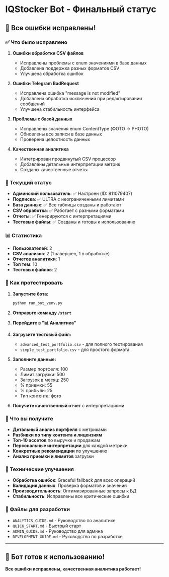 # IQStocker Bot - Финальный статус

## 🎉 Все ошибки исправлены!

### ✅ Что было исправлено

1. **Ошибки обработки CSV файлов**
   - Исправлены проблемы с enum значениями в базе данных
   - Добавлена поддержка разных форматов CSV
   - Улучшена обработка ошибок

2. **Ошибки Telegram BadRequest**
   - Исправлена ошибка "message is not modified"
   - Добавлена обработка исключений при редактировании сообщений
   - Улучшена стабильность интерфейса

3. **Проблемы с базой данных**
   - Исправлены значения enum ContentType (ФОТО -> PHOTO)
   - Обновлены все записи в базе данных
   - Проверена целостность данных

4. **Качественная аналитика**
   - Интегрирован продвинутый CSV процессор
   - Добавлены детальные интерпретации метрик
   - Созданы качественные отчеты

### 🚀 Текущий статус

- **Админский пользователь**: ✅ Настроен (ID: 811079407)
- **Подписка**: ✅ ULTRA с неограниченными лимитами
- **База данных**: ✅ Все таблицы созданы и работают
- **CSV обработка**: ✅ Работает с разными форматами
- **Отчеты**: ✅ Генерируются с интерпретациями
- **Тестовые файлы**: ✅ Созданы и готовы к использованию

### 📊 Статистика

- **Пользователей**: 2
- **CSV анализов**: 2 (1 завершен, 1 в обработке)
- **Отчетов аналитики**: 1
- **Топ тем**: 10
- **Тестовых файлов**: 2

### 🧪 Как протестировать

1. **Запустите бота:**
   ```bash
   python run_bot_venv.py
   ```

2. **Отправьте команду `/start`**

3. **Перейдите в "📊 Аналитика"**

4. **Загрузите тестовый файл:**
   - `advanced_test_portfolio.csv` - для полного тестирования
   - `simple_test_portfolio.csv` - для простого формата

5. **Заполните данные:**
   - Размер портфеля: 100
   - Лимит загрузки: 500
   - Загрузок в месяц: 250
   - % приемки: 55
   - % прибыли: 25
   - Тип контента: фото

6. **Получите качественный отчет** с интерпретациями

### 🎯 Что вы получите

- **Детальный анализ портфеля** с метриками
- **Разбивки по типу контента и лицензиям**
- **Топ-10 ассетов** по выручке и продажам
- **Персональные интерпретации** для каждой метрики
- **Конкретные рекомендации** по улучшению
- **Анализ приемки и лимитов** загрузки

### 🔧 Технические улучшения

- **Обработка ошибок**: Graceful fallback для всех операций
- **Валидация данных**: Проверка форматов и значений
- **Производительность**: Оптимизированные запросы к БД
- **Стабильность**: Исправлены все критические ошибки

### 📝 Файлы для разработки

- `ANALYTICS_GUIDE.md` - Руководство по аналитике
- `QUICK_START.md` - Быстрый старт
- `ADMIN_GUIDE.md` - Руководство для админа
- `DEVELOPMENT_GUIDE.md` - Руководство по разработке

---

## 🎉 Бот готов к использованию!

**Все ошибки исправлены, качественная аналитика работает!**
